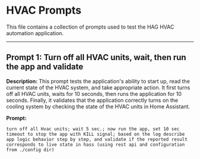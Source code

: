 # HVAC Prompts

This file contains a collection of prompts used to test the HAG HVAC automation
application.

---

## Prompt 1: Turn off all HVAC units, wait, then run the app and validate

**Description:** This prompt tests the application's ability to start up, read
the current state of the HVAC system, and take appropriate action. It first
turns off all HVAC units, waits for 10 seconds, then runs the application for 10
seconds. Finally, it validates that the application correctly turns on the
cooling system by checking the state of the HVAC units in Home Assistant.

**Prompt:**

```
turn off all Hvac units; wait 5 sec.; now run the app, set 10 sec timeout to stop the app with KILL signal; based on the log describe app logic behavior step by step, and validate if the reported result corresponds to live state in hass (using rest api and configuration from ./config dir)
```
